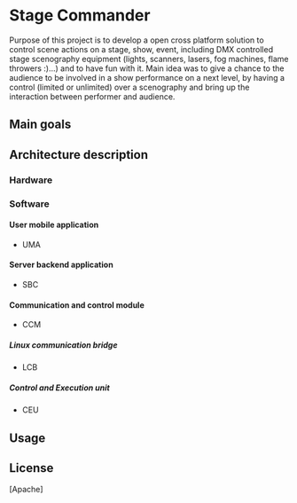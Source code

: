 # Stage Commander

Purpose of this project is to develop a open cross platform solution to control scene actions on a stage, show, event, including DMX controlled stage scenography equipment (lights, scanners, lasers, fog machines, flame throwers :)...) and to have fun with it.
Main idea was to give a chance to the audience to be involved in a show performance on a next level, by having a control (limited or unlimited) over a scenography and bring up the interaction between performer and audience.


## Main goals


## Architecture description

### Hardware

### Software

#### User mobile application
 - UMA

#### Server backend application
 - SBC

#### Communication and control module
 - CCM
 
##### Linux communication bridge
 - LCB
 
##### Control and Execution unit 
 - CEU
 
## Usage


## License
[Apache]
